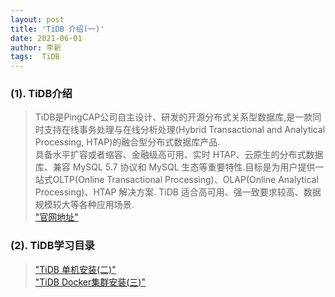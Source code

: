 ```yaml
---
layout: post
title: 'TiDB 介绍(一)'
date: 2021-06-01
author: 李新
tags:  TiDB
---
```


### (1). TiDB介绍
> TiDB是PingCAP公司自主设计、研发的开源分布式关系型数据库,是一款同时支持在线事务处理与在线分析处理(Hybrid Transactional and Analytical Processing, HTAP)的融合型分布式数据库产品.  
> 具备水平扩容或者缩容、金融级高可用、实时 HTAP、云原生的分布式数据库、兼容 MySQL 5.7 协议和 MySQL 生态等重要特性.目标是为用户提供一站式OLTP(Online Transactional Processing)、OLAP(Online Analytical Processing)、HTAP 解决方案.
> TiDB 适合高可用、强一致要求较高、数据规模较大等各种应用场景.     
> ["官网地址"](https://docs.pingcap.com/zh/tidb/stable)  

### (2). TiDB学习目录
> ["TiDB 单机安装(二)"](/2021/06/01/TiDB-Simple-Install.html)   
> ["TiDB Docker集群安装(三)"](/2021/06/01/TiDB-Docker-Cluster-Install.html)   
> 
